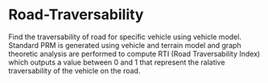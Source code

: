 # Road-Traversability

Find the traversability of road for specific vehicle using vehicle model. Standard PRM is generated using vehicle and terrain model and graph theoretic analysis are performed to compute RTI (Road Traversability Index) which outputs a value between 0 and 1 that represent the ralative traversability of the vehicle on the road.
